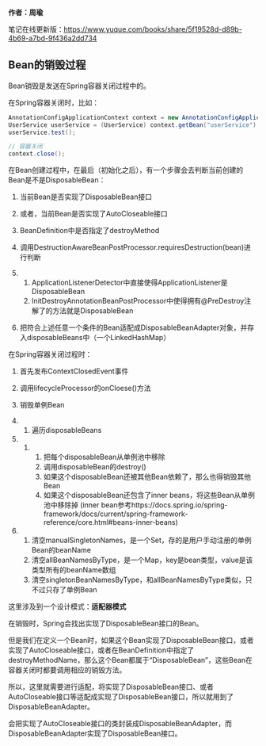 **作者：周瑜**



笔记在线更新版：https://www.yuque.com/books/share/5f19528d-d89b-4b69-a7bd-9f436a2dd734

## Bean的销毁过程



Bean销毁是发送在Spring容器关闭过程中的。



在Spring容器关闭时，比如：

```java
AnnotationConfigApplicationContext context = new AnnotationConfigApplicationContext(AppConfig.class);
UserService userService = (UserService) context.getBean("userService");
userService.test();

// 容器关闭
context.close();
```



在Bean创建过程中，在最后（初始化之后），有一个步骤会去判断当前创建的Bean是不是DisposableBean：

1. 当前Bean是否实现了DisposableBean接口
2. 或者，当前Bean是否实现了AutoCloseable接口
3. BeanDefinition中是否指定了destroyMethod
4. 调用DestructionAwareBeanPostProcessor.requiresDestruction(bean)进行判断

1. 1. ApplicationListenerDetector中直接使得ApplicationListener是DisposableBean
   2. InitDestroyAnnotationBeanPostProcessor中使得拥有@PreDestroy注解了的方法就是DisposableBean

1. 把符合上述任意一个条件的Bean适配成DisposableBeanAdapter对象，并存入disposableBeans中（一个LinkedHashMap）





在Spring容器关闭过程时：

1. 首先发布ContextClosedEvent事件
2. 调用lifecycleProcessor的onCloese()方法
3. 销毁单例Bean

1. 1. 遍历disposableBeans

1. 1. 1. 把每个disposableBean从单例池中移除
      2. 调用disposableBean的destroy()
      3. 如果这个disposableBean还被其他Bean依赖了，那么也得销毁其他Bean
      4. 如果这个disposableBean还包含了inner beans，将这些Bean从单例池中移除掉 (inner bean参考https://docs.spring.io/spring-framework/docs/current/spring-framework-reference/core.html#beans-inner-beans)

1. 1. 清空manualSingletonNames，是一个Set，存的是用户手动注册的单例Bean的beanName
   2. 清空allBeanNamesByType，是一个Map，key是bean类型，value是该类型所有的beanName数组
   3. 清空singletonBeanNamesByType，和allBeanNamesByType类似，只不过只存了单例Bean



这里涉及到一个设计模式：**适配器模式**



在销毁时，Spring会找出实现了DisposableBean接口的Bean。



但是我们在定义一个Bean时，如果这个Bean实现了DisposableBean接口，或者实现了AutoCloseable接口，或者在BeanDefinition中指定了destroyMethodName，那么这个Bean都属于“DisposableBean”，这些Bean在容器关闭时都要调用相应的销毁方法。



所以，这里就需要进行适配，将实现了DisposableBean接口、或者AutoCloseable接口等适配成实现了DisposableBean接口，所以就用到了DisposableBeanAdapter。



会把实现了AutoCloseable接口的类封装成DisposableBeanAdapter，而DisposableBeanAdapter实现了DisposableBean接口。